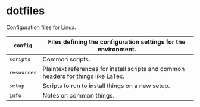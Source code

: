 # dotfiles
Configuration files for Linux.

|`config`      | Files defining the configuration settings for the environment. |
|--------------|-----------------------------------------------------------------------|
|`scripts`     | Common scripts. |
|`resources`   | Plaintext references for install scripts and common headers for things like LaTex. |
|`setup`       | Scripts to run to install things on a new setup. |
|`info`        | Notes on common things. |
